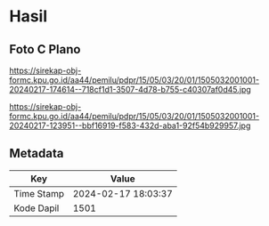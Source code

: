 # Hasil

## Foto C Plano

https://sirekap-obj-formc.kpu.go.id/aa44/pemilu/pdpr/15/05/03/20/01/1505032001001-20240217-174614--718cf1d1-3507-4d78-b755-c40307af0d45.jpg

https://sirekap-obj-formc.kpu.go.id/aa44/pemilu/pdpr/15/05/03/20/01/1505032001001-20240217-123951--bbf16919-f583-432d-aba1-92f54b929957.jpg


## Metadata

| Key        | Value               |
| ---------- | ------------------- |
| Time Stamp | 2024-02-17 18:03:37 |
| Kode Dapil | 1501                |



